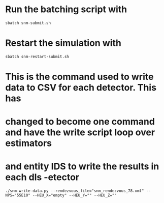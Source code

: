 # Run the batching script with
`sbatch snm-submit.sh`
# Restart the simulation with 
`sbatch snm-restart-submit.sh`
# This is the command used to write data to CSV for each detector. This has 
# changed to become one command and have the write script loop over estimators 
# and entity IDS to write the results in each dls -etector
`./snm-write-data.py --rendezvous_file="snm_rendezvous_78.xml" --NPS="55E10" --HEU_X="empty" --HEU_Y="" --HEU_Z=""`